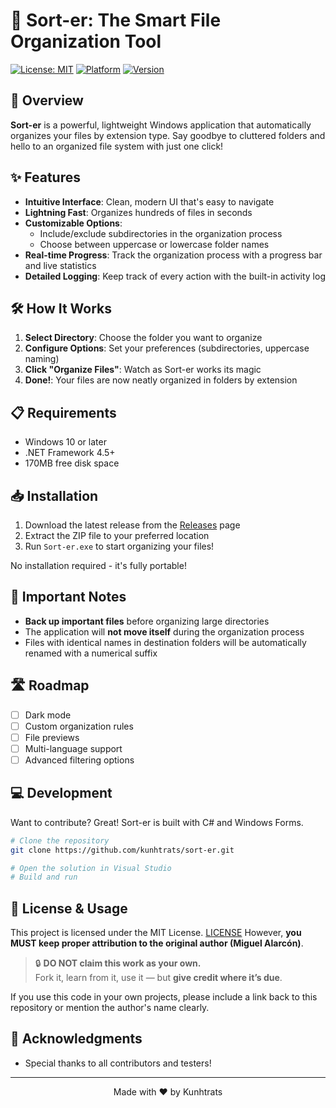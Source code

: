 # 📁 Sort-er: The Smart File Organization Tool

[![License: MIT](https://img.shields.io/badge/License-MIT-green.svg)](https://opensource.org/licenses/MIT)
[![Platform](https://img.shields.io/badge/platform-Windows-blue.svg)](https://github.com/yourusername/sort-er)
[![Version](https://img.shields.io/badge/version-0.1.1-brightgreen.svg)](https://github.com/yourusername/sort-er/releases)

## 🚀 Overview

**Sort-er** is a powerful, lightweight Windows application that automatically organizes your files by extension type. Say goodbye to cluttered folders and hello to an organized file system with just one click!

## ✨ Features

- **Intuitive Interface**: Clean, modern UI that's easy to navigate
- **Lightning Fast**: Organizes hundreds of files in seconds
- **Customizable Options**:
  - Include/exclude subdirectories in the organization process
  - Choose between uppercase or lowercase folder names
- **Real-time Progress**: Track the organization process with a progress bar and live statistics
- **Detailed Logging**: Keep track of every action with the built-in activity log

## 🛠️ How It Works

1. **Select Directory**: Choose the folder you want to organize
2. **Configure Options**: Set your preferences (subdirectories, uppercase naming)
3. **Click "Organize Files"**: Watch as Sort-er works its magic
4. **Done!**: Your files are now neatly organized in folders by extension

## 📋 Requirements

- Windows 10 or later
- .NET Framework 4.5+
- 170MB free disk space

## 📥 Installation

1. Download the latest release from the [Releases](https://github.com/yourusername/sort-er/releases) page
2. Extract the ZIP file to your preferred location
3. Run `Sort-er.exe` to start organizing your files!

No installation required - it's fully portable!

## 🚨 Important Notes

- **Back up important files** before organizing large directories
- The application will **not move itself** during the organization process
- Files with identical names in destination folders will be automatically renamed with a numerical suffix

## 🛣️ Roadmap

- [ ] Dark mode
- [ ] Custom organization rules
- [ ] File previews
- [ ] Multi-language support
- [ ] Advanced filtering options

## 💻 Development

Want to contribute? Great! Sort-er is built with C# and Windows Forms.

```bash
# Clone the repository
git clone https://github.com/kunhtrats/sort-er.git

# Open the solution in Visual Studio
# Build and run
```

## 📜 License & Usage

This project is licensed under the MIT License. 
[LICENSE](LICENSE) 
However, **you MUST keep proper attribution to the original author (Miguel Alarcón)**.

> 🔒 **DO NOT claim this work as your own.**  
> Fork it, learn from it, use it — but **give credit where it’s due**.

If you use this code in your own projects, please include a link back to this repository or mention the author's name clearly.


## 🙏 Acknowledgments

- Special thanks to all contributors and testers!

---

<p align="center">
  Made with ❤️ by Kunhtrats
</p>

